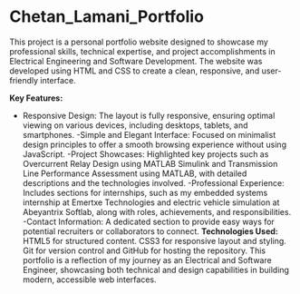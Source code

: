# Chetan_Lamani_Portfolio
This project is a personal portfolio website designed to showcase my professional skills, technical expertise, and project accomplishments in Electrical Engineering and Software Development. The website was developed using HTML and CSS to create a clean, responsive, and user-friendly interface.

**Key Features:**
- Responsive Design: The layout is fully responsive, ensuring optimal viewing on various devices, including desktops, tablets, and smartphones.
-Simple and Elegant Interface: Focused on minimalist design principles to offer a smooth browsing experience without using JavaScript.
-Project Showcases: Highlighted key projects such as Overcurrent Relay Design using MATLAB Simulink and Transmission Line Performance Assessment using MATLAB, with detailed descriptions and the technologies involved.
-Professional Experience: Includes sections for internships, such as my embedded systems internship at Emertxe Technologies and electric vehicle simulation at Abeyantrix Softlab, along with roles, achievements, and responsibilities.
-Contact Information: A dedicated section to provide easy ways for potential recruiters or collaborators to connect.
**Technologies Used:**
HTML5 for structured content.
CSS3 for responsive layout and styling.
Git for version control and GitHub for hosting the repository.
This portfolio is a reflection of my journey as an Electrical and Software Engineer, showcasing both technical and design capabilities in building modern, accessible web interfaces.

